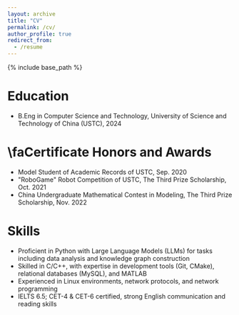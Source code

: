 ```yaml
---
layout: archive
title: "CV"
permalink: /cv/
author_profile: true
redirect_from:
  - /resume
---
```


{% include base_path %}

Education
======
* B.Eng in Computer Science and Technology, University of Science and Technology of China (USTC), 2024

\faCertificate Honors and Awards
======
* Model Student of Academic Records of USTC, Sep. 2020
* "RoboGame" Robot Competition of USTC, The Third Prize Scholarship, Oct. 2021
* China Undergraduate Mathematical Contest in Modeling, The Third Prize Scholarship, Nov. 2022

Skills
======
* Proficient in Python with Large Language Models (LLMs) for tasks including data analysis and knowledge graph construction
* Skilled in C/C++, with expertise in development tools (Git, CMake), relational databases (MySQL), and MATLAB
* Experienced in Linux environments, network protocols, and network programming
* IELTS 6.5; CET-4 & CET-6 certified, strong English communication and reading skills
